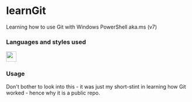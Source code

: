 # learnGit
Learning how to use Git with Windows PowerShell aka.ms (v7)

### Languages and styles used
<p>
    <A href="https://en.wikipedia.org/wiki/Git"><img height="28" width="28" src="https://git-scm.com/images/logos/downloads/Git-Icon-1788C.png" /></a>
</p>

### Usage
Don't bother to look into this - it was just my short-stint in learning how Git worked - hence why it is a public repo.
